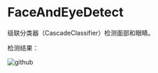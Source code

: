 # FaceAndEyeDetect
级联分类器（CascadeClassifier）检测面部和眼睛。

检测结果：

![github](https://github.com/MrJoeyM/FaceAndEyeDetect/blob/master/img/result.png "github")  
